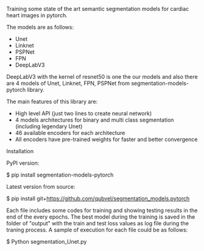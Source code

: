 Training some state of the art semantic segmentation models for cardiac heart images in pytorch.

The models are as follows:

- Unet
- Linknet
- PSPNet
- FPN
- DeepLabV3

DeepLabV3 with the kernel of resnet50 is one the our models and also there are 4 models of Unet, Linknet, FPN, PSPNet
from segmentation-models-pytorch library.

The main features of this library are:

- High level API (just two lines to create neural network)
- 4 models architectures for binary and multi class segmentation (including legendary Unet)
- 46 available encoders for each architecture
- All encoders have pre-trained weights for faster and better convergence


Installation

PyPI version:

$ pip install segmentation-models-pytorch

Latest version from source:

$ pip install git+https://github.com/qubvel/segmentation_models.pytorch


Each file includes some codes for training and showing testing results in the end of the every epochs.
The best model during the training is saved in the folder of "output" with the train and test loss values
as log file during the traning process. A sample of execution for each file could be as follows:

$ Python segmentation_Unet.py